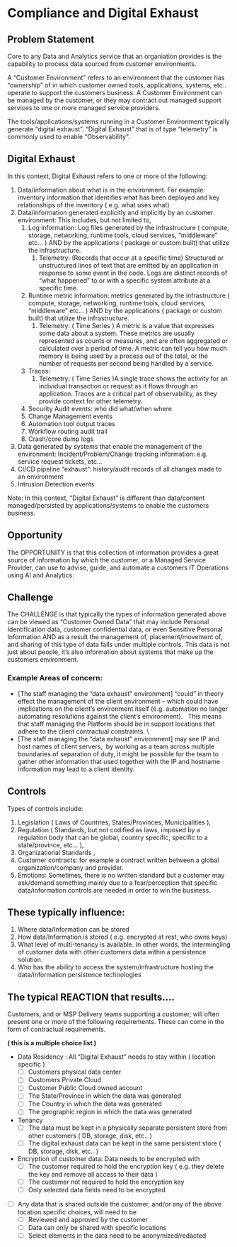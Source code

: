 # Compliance and Digital Exhaust

## Problem Statement
Core to any Data and Analytics service that an organiation provides is the capability to process data sourced from customer environments.

A “Customer Environment” refers to  an environment that the customer has “ownership” of in which customer owned tools, applications, systems, etc.. operate to support the customers business.  A Customer Environment can be managed by the customer, or they may contract out managed support services to one or more managed service providers.

The tools/applications/systems running in a Customer Environment typically generate “digital exhaust”.  “Digital Exhaust” that is of type “telemetry”  is commonly used to enable “Observability”.

## Digital Exhaust
 In this context, Digital Exhaust refers to one or more of the following:

1. Data/information about what is in the environment. For example: inventory information that identifies what has been deployed and key relationships of the inventory ( e.g. what uses what)
2. Data/information generated explicitly and implicitly by an customer environment: This includes, but not limited to,
    1. Log information:   Log files generated by the infrastructure ( compute, storage, networking, runtime tools, cloud services, “middleware” etc… ) AND by the applications ( package or custom built) that utilize the infrastructure.
        1. Telemetry:  (Records that occur at a specific time) Structured or unstructured lines of text that are emitted by an application in response to some event in the code. Logs are distinct records of “what happened” to or with a specific system attribute at a specific time.
    2. Runtime metric information: metrics generated by the infrastructure ( compute, storage, networking, runtime tools, cloud services, “middleware” etc… ) AND by the applications ( package or custom built) that utilize the infrastructure.
        1. Telemetry: ( Time Series ) A metric is a value that expresses some data about a system. These metrics are usually represented as counts or measures, and are often aggregated or calculated over a period of time. A metric can tell you how much memory is being used by a process out of the total, or the number of requests per second being handled by a service.
    3. Traces:  
        1. Telemetry: ( Time Series )A single trace shows the activity for an individual transaction or request as it flows through an application. Traces are a critical part of observability, as they provide context for other telemetry.
    4. Security Audit events: who did what/when where
    5. Change Management events
    6. Automation tool output traces
    7. Workflow routing audit trail
    8. Crash/core dump logs
3. Data generated by systems that enable the management of the environment: Incident/Problem/Change tracking information:  e.g. service request tickets, etc…
4. CI/CD pipeline “exhaust”:  history/audit records of all changes made to an environment
5. Intrusion Detection events

Note: In this context, “Digital Exhaust” is different than data/content managed/persisted by applications/systems to enable the customers business.

## Opportunity
The OPPORTUNITY is that this collection of information provides a great source of information by which the customer, or a Managed Service Provider, can use to advise, guide, and automate a customers IT Operations using AI and Analytics.

## Challenge
The CHALLENGE is that typically the types of information generated above can be viewed as “Customer Owned Data” that may include Personal Identification data, customer confidential data, or even Sensitive Personal Information  AND as a result the management of, placement/movement of, and sharing of this type of data falls under multiple controls.   This data is not just about people, it’s also information about systems that make up the customers environment.

### Example Areas of concern:
* [The staff managing the “data exhaust” environment] “could” in theory effect the management of the client environment – which could have implications on the client’s environment itself (e.g. automation no longer automating resolutions against the client’s environment).   This means that staff managing the Platform should be in support locations that adhere to the client contractual constraints.
\
* [The staff managing the “data exhaust” environment] may see IP and host names of client servers,  by working as a team across multiple boundaries of separation of duty, it might be possible for the team to gather other information that used together with the IP and hostname information may lead to a client identity. 

## Controls

Types of controls include:

1. Legislation ( Laws of Countries, States/Provinces, Municipalities ),
2. Regulation ( Standards, but not codified as laws, imposed by a regulation body that can be global, country specific, specific to a state/province, etc… ),
3. Organizational Standards ,
4. Customer contracts: for example a contract written between a global organization/company and provider.
5. Emotions:  Sometimes, there is no written standard but a customer may ask/demand something mainly due to a fear/perception that specific data/information controls are needed in order to win the business.

## These typically influence:
1. Where data/Information can be stored
2. How data/Information is stored ( e.g. encrypted at rest, who owns keys)
3. What level of multi-tenancy is available. In other words, the intermingling of customer data with other customers data within a persistence solution.
4. Who has the ability to access the system/infrastructure hosting the data/information persistence technologies

## The typical REACTION that results….
Customers, and or MSP Delivery teams supporting a customer, will often present one or more of the following requirements.
These can come in the form of contractual requirements.

**( this is a multiple choice list )**

- Data Residency : All “Digital Exhaust” needs to stay within  ( location specific )
    - [ ] Customers physical data center
    - [ ] Customers Private Cloud
    - [ ] Customer Public Cloud owned account
    - [ ] The State/Province in which the data was generated
    - [ ] The Country in which the data was generated
    - [ ] The geographic region in which the data was generated
- Tenancy
    - [ ] The data must be kept in a physically separate persistent store from other customers ( DB, storage, disk, etc.. )
    - [ ] The digital exhaust data can be kept in the same persistent store ( DB, storage, disk, etc.. )
- Encryption of customer data: Data needs to be encrypted with
    - [ ] The customer required to hold the encryption key ( e.g. they delete the key and remove all access to their data )
    - [ ] The customer not required to hold the encryption key
    - [ ] Only selected data fields need to be encrypted
- [ ] Any data that is shared outside the customer, and/or any of the above location specific choices, will need to be
    - [ ] Reviewed and approved by the customer
    - [ ] Data can only be shared with specific locations
    - [ ] Select elements in the data need to be anonymized/redacted
